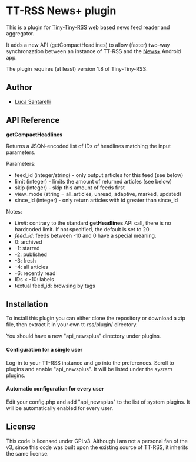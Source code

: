 # TT-RSS News+ plugin

This is a plugin for [Tiny-Tiny-RSS](http://tt-rss.org) web based news feed reader and aggregator.

It adds a new API (getCompactHeadlines) to allow (faster) two-way synchronzation between an instance of TT-RSS and the [News+](http://github.com/noinnion/newsplus/) Android app.

The plugin requires (at least) version 1.8 of Tiny-Tiny-RSS.

## Author
- [Luca Santarelli](https://github.com/hrk)

## API Reference

**getCompactHeadlines**

Returns a JSON-encoded list of IDs of headlines matching the input parameters.

Parameters:
 * feed_id (integer/string) - only output articles for this feed (see below)
 * limit (integer) - limits the amount of returned articles (see below)
 * skip (integer) - skip this amount of feeds first
 * view_mode (string = all_articles, unread, adaptive, marked, updated)
 * since_id (integer) - only return articles with id greater than since_id

Notes:
 * *Limit*: contrary to the standard **getHeadlines** API call, there is no hardcoded limit. If not specified, the default is set to 20.
 * *feed_id*: feeds between -10 and 0 have a special meaning.
  * 0: archived
  * -1: starred
  * -2: published
  * -3: fresh
  * -4: all articles
  * -6: recently read
  * IDs < -10: labels
  * textual feed_id: browsing by tags

## Installation

To install this plugin you can either clone the repository or download a zip file, then extract it in your own tt-rss/plugin/ directory.

You should have a new "api_newsplus" directory under plugins.

#### Configuration for a single user
Log-in to your TT-RSS instance and go into the preferences. Scroll to plugins and enable "api_newsplus". It will be listed under the *system* plugins.

#### Automatic configuration for every user
Edit your config.php and add "api_newsplus" to the list of system plugins. It will be automatically enabled for every user.

## License
This code is licensed under GPLv3. Although I am not a personal fan of the v3, since this code was built upon the existing source of TT-RSS, it inherits the same license.
